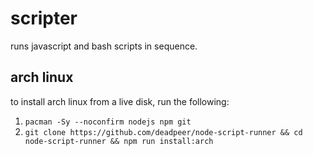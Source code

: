 # scripter

runs javascript and bash scripts in sequence.

## arch linux

to install arch linux from a live disk, run the following:

1. `pacman -Sy --noconfirm nodejs npm git`
2. `git clone https://github.com/deadpeer/node-script-runner && cd node-script-runner && npm run install:arch`
